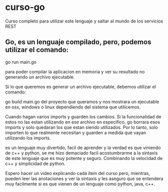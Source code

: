 # curso-go
Curso completo para utilizar este lenguaje y saltar al mundo de los servicios REST

## Go, es un lenguaje compilado, pero, podemos utilizar el comando: 

go run main.go 

para poder compilar la aplicacion en memoria y ver su resultado no generando un archivo ejecutable. 

Si lo que queremos es generar un archivo ejecutable, debemos utilizar el comando: 

go build main.go del proyecto que queramos y nos mostrara un ejecutable en osx, windows o linux dependiendo del sistema que utilicemos. 

Cuando hagan varios imports y guarden los cambios. Si la funcionalidad de estos no las estan utilizando en ese archivo en especifico,
go borrara esos imports y solo quedaran los que estan siendo utilizados. Por lo tanto, solo importen lo que realmente necesitan y guarden 
a medida que vayan utilizando los imports. 

es un lenguaje muy divertido, facil de aprender y la verdad es que viniendo de c++ y python, se me hizo demaciado facil acostumbrarme a
la sintaxis de este lenguaje que es muy potente y seguro. Combinando la velocidad de c++ y simplicidad de python. 

Espero hacer un video explicando cada item del curso pero, mientras, pueden leer las anotaciones y ver la sintaxis y les aseguro que se
entendera muy facilmente si es que vienen de un lenguaje como python, java, c++. 
